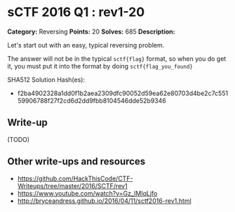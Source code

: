 # sCTF 2016 Q1 : rev1-20

**Category:** Reversing
**Points:** 20
**Solves:** 685
**Description:**

Let's start out with an easy, typical reversing problem.

The answer will not be in the typical `sctf{flag}` format, so when you do get it, you must put it into the format by doing `sctf{flag_you_found}`

SHA512 Solution Hash(es):
* f2ba4902328a1dd0f1b2aea2309dfc90052d59ea62e80703d4be2c7c55159906788f27f2cd6d2dd9fbb8104546dde52b9346

## Write-up

(TODO)

## Other write-ups and resources

* https://github.com/HackThisCode/CTF-Writeups/tree/master/2016/SCTF/rev1
* https://www.youtube.com/watch?v=Gz_lMIqLjfo
* http://bryceandress.github.io/2016/04/11/sctf2016-rev1.html
